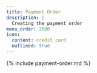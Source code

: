 ```yaml
---
title: Payment Order
description: |
  Creating the payment order
menu_order: 2600
icon:
  content: credit_card
  outlined: true
---
```


{% include payment-order.md %}
